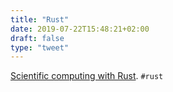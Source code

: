 ```yaml
---
title: "Rust"
date: 2019-07-22T15:48:21+02:00
draft: false
type: "tweet"
---
```

[Scientific computing with Rust](https://rust-sci.github.io). `#rust`
